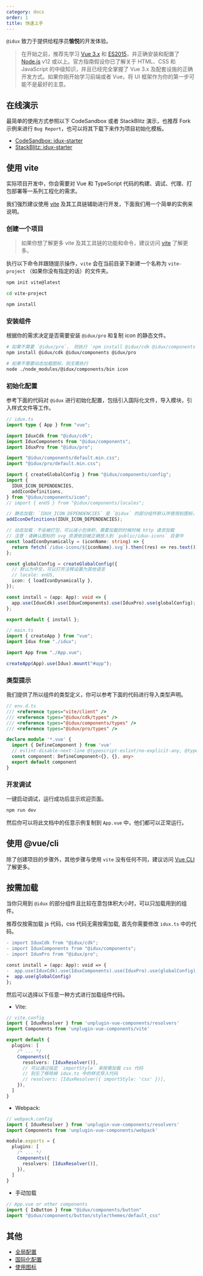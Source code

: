 ```yaml
---
category: docs
order: 1
title: 快速上手
---
```


`@idux` 致力于提供给程序员**愉悦**的开发体验。

> 在开始之前，推荐先学习 [Vue 3.x](https://v3.vuejs.org) 和 [ES2015](https://babeljs.io/docs/en/learn)，并正确安装和配置了 [Node.js](https://nodejs.org) v12 或以上。官方指南假设你已了解关于 HTML、CSS 和 JavaScript 的中级知识，并且已经完全掌握了 Vue 3.x 及配套设施的正确开发方式。如果你刚开始学习前端或者 Vue，将 UI 框架作为你的第一步可能不是最好的主意。

## 在线演示

最简单的使用方式参照以下 CodeSandbox 或者 StackBlitz 演示，也推荐 Fork 示例来进行 `Bug Report`，也可以将其下载下来作为项目初始化模板。

- [CodeSandbox: idux-starter](https://codesandbox.io/s/idux-starter-7o9lv)
- [StackBlitz: idux-starter](https://stackblitz.com/edit/idux-starter)

## 使用 vite

实际项目开发中，你会需要对 Vue 和 TypeScript 代码的构建、调试、代理、打包部署等一系列工程化的需求。

我们强烈建议使用 [vite](https://vitejs.dev) 及其工具链辅助进行开发，下面我们用一个简单的实例来说明。

### 创建一个项目

> 如果你想了解更多 vite 及其工具链的功能和命令，建议访问  [vite](https://vitejs.dev) 了解更多。

执行以下命令并跟随提示操作，`vite` 会在当前目录下新建一个名称为 `vite-project` （如果你没有指定的话）的文件夹。

```bash
npm init vite@latest

cd vite-project

npm install
```

### 安装组件

根据你的需求决定是否需要安装 `@idux/pro` 和复制 icon 的静态文件。

```bash
# 如果不需要 `@idux/pro`， 则执行 `npm install @idux/cdk @idux/components`
npm install @idux/cdk @idux/components @idux/pro

# 如果不需要动态加载图标，则无需执行
node ./node_modules/@idux/components/bin icon
```

### 初始化配置

参考下面的代码对 `@idux` 进行初始化配置，包括引入国际化文件，导入模块，引入样式文件等工作。

```ts
// idux.ts
import type { App } from "vue";

import IduxCdk from "@idux/cdk";
import IduxComponents from "@idux/components";
import IduxPro from "@idux/pro";

import "@idux/components/default.min.css";
import "@idux/pro/default.min.css";

import { createGlobalConfig } from "@idux/components/config";
import {
  IDUX_ICON_DEPENDENCIES,
  addIconDefinitions,
} from "@idux/components/icon";
// import { enUS } from "@idux/components/locales";

// 静态加载: `IDUX_ICON_DEPENDENCIES` 是 `@idux` 的部分组件默认所使用到图标，建议在此时静态引入。
addIconDefinitions(IDUX_ICON_DEPENDENCIES);

// 动态加载：不会被打包，可以减小包体积，需要加载的时候时候 http 请求加载
// 注意：请确认图标的 svg 资源依旧被正确放入到 `public/idux-icons` 目录中
const loadIconDynamically = (iconName: string) => {
  return fetch(`/idux-icons/${iconName}.svg`).then((res) => res.text());
};

const globalConfig = createGlobalConfig({
  // 默认为中文，可以打开注释设置为其他语言
  // locale: enUS,
  icon: { loadIconDynamically },
});

const install = (app: App): void => {
  app.use(IduxCdk).use(IduxComponents).use(IduxPro).use(globalConfig);
};

export default { install };
```

```ts
// main.ts
import { createApp } from "vue";
import Idux from "./idux";

import App from "./App.vue";

createApp(App).use(Idux).mount("#app");
```

### 类型提示

我们提供了所以组件的类型定义，你可以参考下面的代码进行导入类型声明。

```ts
// env.d.ts
/// <reference types="vite/client" />
/// <reference types="@idux/cdk/types" />
/// <reference types="@idux/components/types" />
/// <reference types="@idux/pro/types" />

declare module '*.vue' {
  import { DefineComponent } from 'vue'
  // eslint-disable-next-line @typescript-eslint/no-explicit-any, @typescript-eslint/ban-types
  const component: DefineComponent<{}, {}, any>
  export default component
}
```

### 开发调试

一键启动调试，运行成功后显示欢迎页面。

```bash
npm run dev
```

然后你可以将此文档中的任意示例复制到 `App.vue` 中，他们都可以正常运行。

## 使用 @vue/cli

除了创建项目的步骤外，其他步骤与使用 `vite` 没有任何不同，建议访问  [Vue CLI](https://cli.vuejs.org) 了解更多。

## 按需加载

当你只用到 `@idux` 的部分组件且比较在意包体积大小时，可以只加载用到的组件。

推荐仅按需加载 js 代码，css 代码无需按需加载, 首先你需要修改 `idux.ts` 中的代码。

```diff
- import IduxCdk from "@idux/cdk";
- import IduxComponents from "@idux/components";
- import IduxPro from "@idux/pro";

const install = (app: App): void => {
-  app.use(IduxCdk).use(IduxComponents).use(IduxPro).use(globalConfig);
+  app.use(globalConfig)
};
```

然后可以选择以下任意一种方式进行加载组件代码。

- Vite:

```ts
// vite.config
import { IduxResolver } from 'unplugin-vue-components/resolvers'
import Components from 'unplugin-vue-components/vite'

export default {
  plugins: [
    /* ... */
    Components({
      resolvers: [IduxResolver()],
      // 可以通过指定 `importStyle` 来按需加载 css 代码
      // 别忘了移除掉 idux.ts 中的样式导入代码
      // resolvers: [IduxResolver({ importStyle: 'css' })],
    }),
  ]
}
```

- Webpack:

```ts
// webpack.config
import { IduxResolver } from 'unplugin-vue-components/resolvers'
import Components from 'unplugin-vue-components/webpack'

module.exports = {
  plugins: [
    /* ... */
    Components({
      resolvers: [IduxResolver()],
    }),
  ]
}
```

- 手动加载

```ts
// App.vue or other components
import { IxButton } from "@idux/components/button"
import "@idux/components/button/style/themes/default_css"
```

## 其他

- [全局配置](/docs/global-config/zh)
- [国际化配置](/docs/i18n/zh)
- [使用图标](/components/icon/zh#FAQ)
